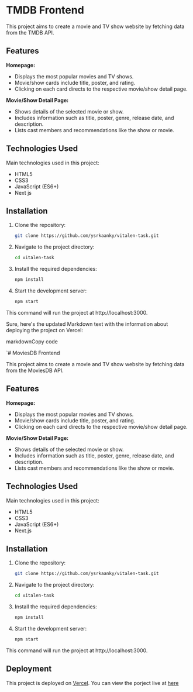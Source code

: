 

# TMDB Frontend

This project aims to create a movie and TV show website by fetching data from the TMDB API. 

## Features

**Homepage:**
 - Displays the most popular movies and TV shows.
 - Movie/show cards include title, poster, and rating.
 - Clicking on each card directs to the respective movie/show detail page.

**Movie/Show Detail Page:**
 - Shows details of the selected movie or show.
 - Includes information such as title, poster, genre, release date, and description.
 - Lists cast members and recommendations like the show or movie.

## Technologies Used

Main technologies used in this project:

- HTML5
- CSS3
- JavaScript (ES6+)
- Next js

## Installation

1. Clone the repository:

   ```bash
   git clone https://github.com/ysrkaanky/vitalen-task.git 

2.  Navigate to the project directory:
    
    ```bash
    cd vitalen-task
    
3.  Install the required dependencies:
    
    ```bash
    npm install
    
4.  Start the development server:
    
     ```bash
    npm start
    
   This command will run the project at http://localhost:3000.


  
Sure, here's the updated Markdown text with the information about deploying the project on Vercel:

markdownCopy code

`# MoviesDB Frontend

This project aims to create a movie and TV show website by fetching data from the MoviesDB API.

## Features

**Homepage:**
 - Displays the most popular movies and TV shows.
 - Movie/show cards include title, poster, and rating.
 - Clicking on each card directs to the respective movie/show detail page.

**Movie/Show Detail Page:**
 - Shows details of the selected movie or show.
 - Includes information such as title, poster, genre, release date, and description.
 - Lists cast members and recommendations like the show or movie.

## Technologies Used

Main technologies used in this project:

- HTML5
- CSS3
- JavaScript (ES6+)
- Next.js

## Installation

1. Clone the repository:
   ```bash
   git clone https://github.com/ysrkaanky/vitalen-task.git

2.  Navigate to the project directory:  
    ```bash
    cd vitalen-task
    
3.  Install the required dependencies:
    ```bash
    npm install
    
5.  Start the development server:
    ```bash
    npm start
    
   This command will run the project at http://localhost:3000.
    

## Deployment

This project is deployed on [Vercel](https://vercel.com/). You can view the porject live at [here](https://vitalen-task.vercel.app/)
